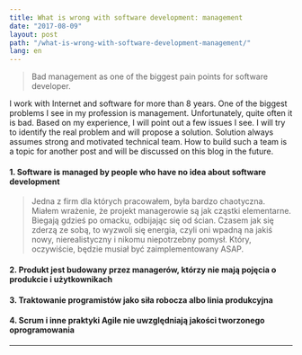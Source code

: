 ```yaml
---
title: What is wrong with software development: management
date: "2017-08-09"
layout: post
path: "/what-is-wrong-with-software-development-management/"
lang: en
---
```


> Bad management as one of the biggest pain points for software developer.

I work with Internet and software for more than 8 years. One of the biggest problems I see in my profession is management. Unfortunately, quite often it is bad. Based on my experience, I will point out a few issues I see. I will try to identify the real problem and will propose a solution. Solution always assumes strong and motivated technical team. How to build such a team is a topic for another post and will be discussed on this blog in the future.

#### 1. Software is managed by people who have no idea about software development


> Jedna z firm dla których pracowałem, była bardzo chaotyczna. Miałem wrażenie, że projekt managerowie są jak cząstki elementarne. Biegają gdzieś po omacku, odbijając się od ścian. Czasem jak się zderzą ze sobą, to wyzwoli się energia, czyli oni wpadną na jakiś nowy, nierealistyczny i nikomu niepotrzebny pomysł. Który, oczywiście, będzie musiał być zaimplementowany ASAP.


#### 2. Produkt jest budowany przez managerów, którzy nie mają pojęcia o produkcie i użytkownikach


#### 3. Traktowanie programistów jako siła robocza albo linia produkcyjna


#### 4. Scrum i inne praktyki Agile nie uwzględniają jakości tworzonego oprogramowania


---
